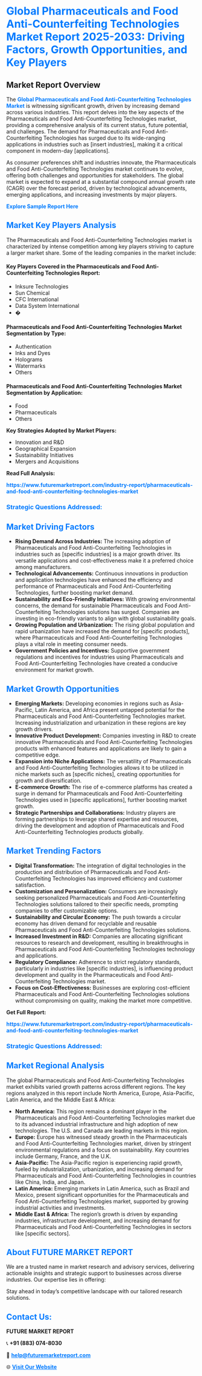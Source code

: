 <h1 style="color: #007BFF;">Global Pharmaceuticals and Food Anti-Counterfeiting Technologies Market Report 2025-2033: Driving Factors, Growth Opportunities, and Key Players</h1>

<section id="overview">
<h2>Market Report Overview</h2>
<p>The <a href="https://www.futuremarketreport.com/industry-report/pharmaceuticals-and-food-anti-counterfeiting-technologies-market" style="color: #007BFF; text-decoration: none;"><strong>Global Pharmaceuticals and Food Anti-Counterfeiting Technologies Market</strong></a> is witnessing significant growth, driven by increasing demand across various industries. This report delves into the key aspects of the Pharmaceuticals and Food Anti-Counterfeiting Technologies market, providing a comprehensive analysis of its current status, future potential, and challenges. The demand for Pharmaceuticals and Food Anti-Counterfeiting Technologies has surged due to its wide-ranging applications in industries such as [insert industries], making it a critical component in modern-day [applications].</p>
<p>As consumer preferences shift and industries innovate, the Pharmaceuticals and Food Anti-Counterfeiting Technologies market continues to evolve, offering both challenges and opportunities for stakeholders. The global market is expected to expand at a substantial compound annual growth rate (CAGR) over the forecast period, driven by technological advancements, emerging applications, and increasing investments by major players.</p>
</section>

<section id="overview">
<p><a href="https://www.futuremarketreport.com/request-sample/reportId=57505" style="color: #007BFF; text-decoration: none;"><strong>Explore Sample Report Here</strong></a></p>
</section>

<section id="key-players">
<h2 style="color: #007BFF;">Market Key Players Analysis</h2>
<p>The Pharmaceuticals and Food Anti-Counterfeiting Technologies market is characterized by intense competition among key players striving to capture a larger market share. Some of the leading companies in the market include:</p>
<h4>Key Players Covered in the Pharmaceuticals and Food Anti-Counterfeiting Technologies Report:</h4>
<ul><li>Inksure Technologies</li><li>Sun Chemical</li><li>CFC International</li><li>Data System International</li><li>�</li></ul>
<h4>Pharmaceuticals and Food Anti-Counterfeiting Technologies Market Segmentation by Type:</h4>
<ul><li>Authentication</li><li>Inks and Dyes</li><li>Holograms</li><li>Watermarks</li><li>Others</li></ul>

<h4>Pharmaceuticals and Food Anti-Counterfeiting Technologies Market Segmentation by Application:</h4>
<ul><li>Food</li><li>Pharmaceuticals</li><li>Others</li></ul>
<p><strong>Key Strategies Adopted by Market Players:</strong></p>
<ul>
<li>Innovation and R&D</li>
<li>Geographical Expansion</li>
<li>Sustainability Initiatives</li>
<li>Mergers and Acquisitions</li>
</ul>
</section>

<section>
<p><strong>Read Full Analysis: </strong></p><a href="https://www.futuremarketreport.com/industry-report/pharmaceuticals-and-food-anti-counterfeiting-technologies-market" style="color: #007BFF; text-decoration: none;"><strong>https://www.futuremarketreport.com/industry-report/pharmaceuticals-and-food-anti-counterfeiting-technologies-market</strong></a>
<h3 style="color: #007BFF;">Strategic Questions Addressed:</h3>
</section>

<section id="driving-factors">
<h2 style="color: #007BFF;">Market Driving Factors</h2>
<ul>
<li><strong>Rising Demand Across Industries:</strong> The increasing adoption of Pharmaceuticals and Food Anti-Counterfeiting Technologies in industries such as [specific industries] is a major growth driver. Its versatile applications and cost-effectiveness make it a preferred choice among manufacturers.</li>
<li><strong>Technological Advancements:</strong> Continuous innovations in production and application technologies have enhanced the efficiency and performance of Pharmaceuticals and Food Anti-Counterfeiting Technologies, further boosting market demand.</li>
<li><strong>Sustainability and Eco-Friendly Initiatives:</strong> With growing environmental concerns, the demand for sustainable Pharmaceuticals and Food Anti-Counterfeiting Technologies solutions has surged. Companies are investing in eco-friendly variants to align with global sustainability goals.</li>
<li><strong>Growing Population and Urbanization:</strong> The rising global population and rapid urbanization have increased the demand for [specific products], where Pharmaceuticals and Food Anti-Counterfeiting Technologies plays a vital role in meeting consumer needs.</li>
<li><strong>Government Policies and Incentives:</strong> Supportive government regulations and incentives for industries using Pharmaceuticals and Food Anti-Counterfeiting Technologies have created a conducive environment for market growth.</li>
</ul>
</section>

<section id="growth-opportunities">
<h2 style="color: #007BFF;">Market Growth Opportunities</h2>
<ul>
<li><strong>Emerging Markets:</strong> Developing economies in regions such as Asia-Pacific, Latin America, and Africa present untapped potential for the Pharmaceuticals and Food Anti-Counterfeiting Technologies market. Increasing industrialization and urbanization in these regions are key growth drivers.</li>
<li><strong>Innovative Product Development:</strong> Companies investing in R&D to create innovative Pharmaceuticals and Food Anti-Counterfeiting Technologies products with enhanced features and applications are likely to gain a competitive edge.</li>
<li><strong>Expansion into Niche Applications:</strong> The versatility of Pharmaceuticals and Food Anti-Counterfeiting Technologies allows it to be utilized in niche markets such as [specific niches], creating opportunities for growth and diversification.</li>
<li><strong>E-commerce Growth:</strong> The rise of e-commerce platforms has created a surge in demand for Pharmaceuticals and Food Anti-Counterfeiting Technologies used in [specific applications], further boosting market growth.</li>
<li><strong>Strategic Partnerships and Collaborations:</strong> Industry players are forming partnerships to leverage shared expertise and resources, driving the development and adoption of Pharmaceuticals and Food Anti-Counterfeiting Technologies products globally.</li>
</ul>
</section>

<section id="trending-factors">
<h2 style="color: #007BFF;">Market Trending Factors</h2>
<ul>
<li><strong>Digital Transformation:</strong> The integration of digital technologies in the production and distribution of Pharmaceuticals and Food Anti-Counterfeiting Technologies has improved efficiency and customer satisfaction.</li>
<li><strong>Customization and Personalization:</strong> Consumers are increasingly seeking personalized Pharmaceuticals and Food Anti-Counterfeiting Technologies solutions tailored to their specific needs, prompting companies to offer customizable options.</li>
<li><strong>Sustainability and Circular Economy:</strong> The push towards a circular economy has driven demand for recyclable and reusable Pharmaceuticals and Food Anti-Counterfeiting Technologies solutions.</li>
<li><strong>Increased Investment in R&D:</strong> Companies are allocating significant resources to research and development, resulting in breakthroughs in Pharmaceuticals and Food Anti-Counterfeiting Technologies technology and applications.</li>
<li><strong>Regulatory Compliance:</strong> Adherence to strict regulatory standards, particularly in industries like [specific industries], is influencing product development and quality in the Pharmaceuticals and Food Anti-Counterfeiting Technologies market.</li>
<li><strong>Focus on Cost-Effectiveness:</strong> Businesses are exploring cost-efficient Pharmaceuticals and Food Anti-Counterfeiting Technologies solutions without compromising on quality, making the market more competitive.</li>
</ul>
</section>

<section>
<p><strong>Get Full Report: </strong></p><a href="https://www.futuremarketreport.com/industry-report/pharmaceuticals-and-food-anti-counterfeiting-technologies-market" style="color: #007BFF; text-decoration: none;"><strong>https://www.futuremarketreport.com/industry-report/pharmaceuticals-and-food-anti-counterfeiting-technologies-market</strong></a>
<h3 style="color: #007BFF;">Strategic Questions Addressed:</h3>
</section>


<section id="regional-analysis">
<h2 style="color: #007BFF;">Market Regional Analysis</h2>
<p>The global Pharmaceuticals and Food Anti-Counterfeiting Technologies market exhibits varied growth patterns across different regions. The key regions analyzed in this report include North America, Europe, Asia-Pacific, Latin America, and the Middle East & Africa:</p>
<ul>
<li><strong>North America:</strong> This region remains a dominant player in the Pharmaceuticals and Food Anti-Counterfeiting Technologies market due to its advanced industrial infrastructure and high adoption of new technologies. The U.S. and Canada are leading markets in this region.</li>
<li><strong>Europe:</strong> Europe has witnessed steady growth in the Pharmaceuticals and Food Anti-Counterfeiting Technologies market, driven by stringent environmental regulations and a focus on sustainability. Key countries include Germany, France, and the U.K.</li>
<li><strong>Asia-Pacific:</strong> The Asia-Pacific region is experiencing rapid growth, fueled by industrialization, urbanization, and increasing demand for Pharmaceuticals and Food Anti-Counterfeiting Technologies in countries like China, India, and Japan.</li>
<li><strong>Latin America:</strong> Emerging markets in Latin America, such as Brazil and Mexico, present significant opportunities for the Pharmaceuticals and Food Anti-Counterfeiting Technologies market, supported by growing industrial activities and investments.</li>
<li><strong>Middle East & Africa:</strong> The region’s growth is driven by expanding industries, infrastructure development, and increasing demand for Pharmaceuticals and Food Anti-Counterfeiting Technologies in sectors like [specific sectors].</li>
</ul>
</section>

<footer>
<h2 style="color: #007BFF;">About FUTURE MARKET REPORT</h2>
<p>We are a trusted name in market research and advisory services, delivering actionable insights and strategic support to businesses across diverse industries. Our expertise lies in offering:</p>

<p>Stay ahead in today’s competitive landscape with our tailored research solutions.</p>

<h2 style="color: #007BFF;">Contact Us:</h2>
<p><strong>FUTURE MARKET REPORT</strong></p>
<p>📞 <strong>+91 (883) 074-8030</strong></p>
<p>📧 <strong><a href="mailto:help@futuremarketreport.com" style="color: #007BFF;">help@futuremarketreport.com</a></strong></p>
<p>🌐 <strong><a href="https://www.futuremarketreport.com/" style="color: #007BFF;">Visit Our Website</a></strong></p>
</footer>